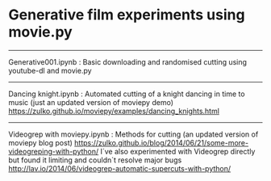 # Generative film experiments using movie.py</b>

--------------------------------------------------------

Generative001.ipynb :
Basic downloading and randomised cutting using youtube-dl and movie.py

--------------------------------------------------------

Dancing knight.ipynb :
Automated cutting of a knight dancing in time to music (just an updated version of moviepy demo)
https://zulko.github.io/moviepy/examples/dancing_knights.html

--------------------------------------------------------

Videogrep with moviepy.ipynb :
Methods for cutting (an updated version of moviepy blog post)
https://zulko.github.io/blog/2014/06/21/some-more-videogreping-with-python/
I´ve also experimented with Videogrep directly but found it limiting and couldn´t resolve major bugs
http://lav.io/2014/06/videogrep-automatic-supercuts-with-python/

